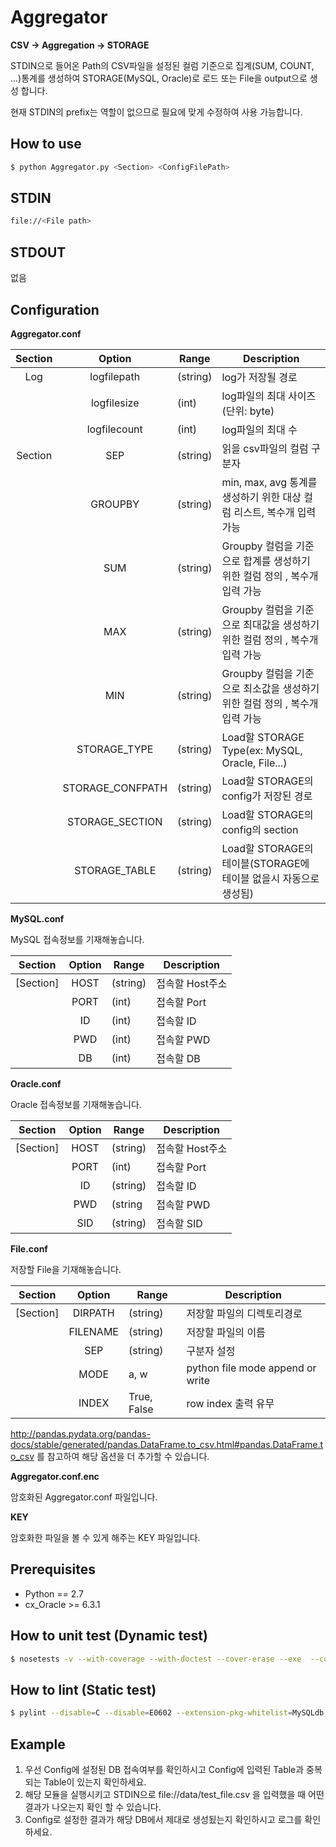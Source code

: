 # Aggregator

**CSV -> Aggregation -> STORAGE**

STDIN으로 들어온 Path의 CSV파일을 설정된 컬럼 기준으로 집계(SUM, COUNT, ...)통계를 생성하여 STORAGE(MySQL, Oracle)로 로드 또는 File을 output으로 생성 합니다.

현재 STDIN의 prefix는 역할이 없으므로 필요에 맞게 수정하여 사용 가능합니다.

## How to use
```Bash
$ python Aggregator.py <Section> <ConfigFilePath>
```

## STDIN
```Bash
file://<File path>
```

## STDOUT
없음

## Configuration

**Aggregator.conf**

|Section|Option|Range|Description|
|:------:|:-------------:|-----------|-----------------------------|
|Log    |logfilepath    | (string) |  log가 저장될 경로           |
|          |logfilesize     | (int)      |   log파일의 최대 사이즈(단위: byte)   |
|          |logfilecount  | (int)      |   log파일의 최대 수          |
|Section| SEP   |(string)| 읽을 csv파일의 컬럼 구분자        |
|| GROUPBY   |(string)| min, max, avg 통계를 생성하기 위한 대상 컬럼 리스트, 복수개 입력 가능      |
|| SUM   |(string)| Groupby 컬럼을 기준으로 합계를 생성하기 위한 컬럼 정의 , 복수개 입력 가능   |
|| MAX   |(string)| Groupby 컬럼을 기준으로 최대값을 생성하기 위한 컬럼 정의 , 복수개 입력 가능       |
|| MIN   |(string)| Groupby 컬럼을 기준으로 최소값을 생성하기 위한 컬럼 정의 , 복수개 입력 가능      |
|| STORAGE_TYPE   |(string)| Load할 STORAGE Type(ex: MySQL, Oracle, File...)    |
|| STORAGE_CONFPATH   |(string)| Load할 STORAGE의 config가 저장된 경로   |
|| STORAGE_SECTION   |(string)| Load할 STORAGE의 config의 section        |
|| STORAGE_TABLE   |(string)| Load할 STORAGE의 테이블(STORAGE에 테이블 없을시 자동으로 생성됨) |

**MySQL.conf**

MySQL 접속정보를 기재해놓습니다.

|Section  |Option  |Range   |Description         |
|:-------:|:------:|--------|--------------------|
|[Section]|HOST    |(string)|접속할 Host주소     |
|         |PORT    |(int)   |접속할 Port         |
|         |ID      |(int)   |접속할 ID           |
|         |PWD     |(int)   |접속할 PWD          |
|         |DB      |(int)   |접속할 DB           |

**Oracle.conf**

Oracle 접속정보를 기재해놓습니다.

|Section  |Option  |Range   |Description         |
|:-------:|:------:|--------|--------------------|
|[Section]|HOST    |(string)|접속할 Host주소     |
|         |PORT    |(int)   |접속할 Port         |
|         |ID      |(string)|접속할 ID           |
|         |PWD     |(string |접속할 PWD          |
|         |SID     |(string)|접속할 SID          |


**File.conf**

저장할 File을 기재해놓습니다.

|Section  |Option  |Range         |Description                     |
|:-------:|:------:|--------------|--------------------------------|
|[Section]|DIRPATH |(string)      |저장할 파일의 디렉토리경로      |
|         |FILENAME|(string)      |저장할 파일의 이름              |
|         |SEP     |(string)      |구분자 설정                     |
|         |MODE    |a, w          |python file mode append or write|
|         |INDEX   |True, False   |row index 출력 유무             |

http://pandas.pydata.org/pandas-docs/stable/generated/pandas.DataFrame.to_csv.html#pandas.DataFrame.to_csv 를 참고하여 해당 옵션을 더 추가할 수 있습니다.

**Aggregator.conf.enc**

암호화된 Aggregator.conf 파일입니다.

**KEY**

암호화한 파일을 볼 수 있게 해주는 KEY 파일입니다.


## Prerequisites
- Python == 2.7
- cx_Oracle >= 6.3.1

## How to unit test (Dynamic test)
```Bash
$ nosetests -v --with-coverage --with-doctest --cover-erase --exe  --cover-package=. tests/*.py
```

## How to lint (Static test)
```Bash
$ pylint --disable=C --disable=E0602 --extension-pkg-whitelist=MySQLdb,cx_Oracle --generated-members=message,code,ProgrammingError,OperationalError --msg-template='{path}:{line}:[{msg_id}({symbol}),{obj}]{msg}' *.py
```

## Example
1. 우선 Config에 설정된 DB 접속여부를 확인하시고 Config에 입력된 Table과 중복되는 Table이 있는지 확인하세요.
1. 해당 모듈을 실행시키고 STDIN으로 file://data/test_file.csv 을 입력했을 때 어떤 결과가 나오는지 확인 할 수 있습니다.
2. Config로 설정한 결과가 해당 DB에서 제대로 생성됬는지 확인하시고 로그를 확인하세요.
